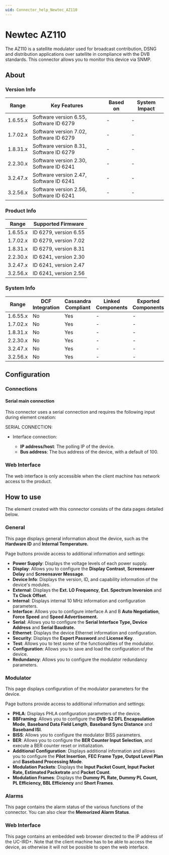 ```yaml
---
uid: Connector_help_Newtec_AZ110
---
```


# Newtec AZ110

The AZ110 is a satellite modulator used for broadcast contribution, DSNG and distribution applications over satellite in compliance with the DVB standards. This connector allows you to monitor this device via SNMP.

## About

### Version Info

| **Range** | **Key Features**                        | **Based on** | **System Impact** |
|-----------|-----------------------------------------|--------------|-------------------|
| 1.6.55.x  | Software version 6.55, Software ID 6279 | \-           | \-                |
| 1.7.02.x  | Software version 7.02, Software ID 6279 | \-           | \-                |
| 1.8.31.x  | Software version 8.31, Software ID 6279 | \-           | \-                |
| 2.2.30.x  | Software version 2.30, Software ID 6241 | \-           | \-                |
| 3.2.47.x  | Software version 2.47, Software ID 6241 | \-           | \-                |
| 3.2.56.x  | Software version 2.56, Software ID 6241 | \-           | \-                |

### Product Info

| Range     | Supported Firmware     |
|-----------|------------------------|
| 1.6.55.x  | ID 6279, version 6.55  |
| 1.7.02.x  | ID 6279, version 7.02  |
| 1.8.31.x  | ID 6279, version 8.31  |
| 2.2.30.x  | ID 6241, version 2.30  |
| 3.2.47.x  | ID 6241, version 2.47  |
| 3.2.56.x  | ID 6241, version 2.56  |

### System Info

| Range     | DCF Integration     | Cassandra Compliant     | Linked Components     | Exported Components     |
|-----------|---------------------|-------------------------|-----------------------|-------------------------|
| 1.6.55.x  | No                  | Yes                     | \-                    | \-                      |
| 1.7.02.x  | No                  | Yes                     | \-                    | \-                      |
| 1.8.31.x  | No                  | Yes                     | \-                    | \-                      |
| 2.2.30.x  | No                  | Yes                     | \-                    | \-                      |
| 3.2.47.x  | No                  | Yes                     | \-                    | \-                      |
| 3.2.56.x  | No                  | Yes                     | \-                    | \-                      |

## Configuration

### Connections

#### Serial main connection

This connector uses a serial connection and requires the following input during element creation:

SERIAL CONNECTION:

- Interface connection:

  - **IP address/host**: The polling IP of the device.
  - **Bus address**: The bus address of the device, with a default of 100.

### Web Interface

The web interface is only accessible when the client machine has network access to the product.

## How to use

The element created with this connector consists of the data pages detailed below.

### General

This page displays general information about the device, such as the **Hardware ID** and **Internal Temperature.**

Page buttons provide access to additional information and settings:

- **Power Supply**: Displays the voltage levels of each power supply.
- **Display**: Allows you to configure the **Display Contrast**, **Screensaver Delay** and **Screensaver Message**.
- **Device Info**: Displays the version, ID, and capability information of the device's modules.
- **External**: Displays the **Ext. LO Frequency**, **Ext. Spectrum Inversion** and **Tx Clock Offset**.
- **Internal**: Displays internal 10 MHz information and configuration parameters.
- **Interface**: Allows you to configure interface A and B **Auto Negotiation**, **Force Speed** and **Speed Advertisement.**
- **Serial**: Allows you to configure the **Serial Interface Type, Device Address** and **Serial Baudrate.**
- **Ethernet**: Displays the device Ethernet information and configuration.
- **Security**: Displays the **Expert Password** and **License Key**.
- **Test**: Allows you to test some of the functionalities of the modulator.
- **Configuration**: Allows you to save and load the configuration of the device.
- **Redundancy**: Allows you to configure the modulator redundancy parameters.

### Modulator

This page displays configuration of the modulator parameters for the device.

Page buttons provide access to additional information and settings:

- **PHLA**: Displays PHLA configuration parameters of the device.
- **BBFraming**: Allows you to configure the **DVB-S2 DFL Encapsulation Mode**, **Baseband Data Field Length**, **Baseband Sync Distance** and **Baseband ISI**.
- **BISS**: Allows you to configure the modulator BISS parameters.
- **BER**: Allows you to configure the **BER Counter Input Selection**, and execute a BER counter reset or initialization.
- **Additional Configuration**: Displays additional information and allows you to configure the **Pilot Insertion**, **FEC Frame Type, Output Level Plan** and **Baseband Processing Mode**.
- **Modulation Packets**: Displays the **Input Packet Count, Input Packet Rate, Estimated Packetrate** and **Packet Count**.
- **Modulation Frames**: Displays the **Dummy PL Rate, Dummy PL Count, PL Efficiency, BBL Efficiency** and **Short Frames**.

### Alarms

This page contains the alarm status of the various functions of the connector. You can also clear the **Memorized Alarm Status**.

### Web Interface

This page contains an embedded web browser directed to the IP address of the UC-IRD+. Note that the client machine has to be able to access the device, as otherwise it will not be possible to open the web interface.
